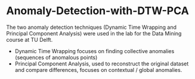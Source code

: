 # Anomaly-Detection-with-DTW-PCA
The two anomaly detection techniques (Dynamic Time Wrapping and Principal Component Analysis) were used in the lab for the Data Mining course at TU Delft.
- Dynamic Time Wrapping focuses on finding collective anomalies (sequences of anomalous points)
- Principal Component Analysis, used to reconstruct the original dataset and compare differences, focuses on contextual / global anomalies.

